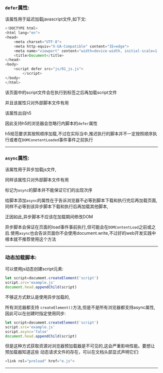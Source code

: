 ### `defer`属性:

该属性用于延迟加载javascript文件,如下文:

```javascript
<!DOCTYPE html>
<html lang="en">
<head>
    <meta charset="UTF-8">
    <meta http-equiv="X-UA-Compatible" content="IE=edge">
    <meta name="viewport" content="width=device-width, initial-scale=1.0">
    <title>Document</title>
</head>
<body>
    <script defer src="js/01_js.js">
        </script>
</body>
</html>
```

该页面中的script文件会在执行到</html>标签之后再加载script文件

并且该属性只对外部脚本文件有用

该属性出自h5

因此支持h5的浏览器会忽略行内脚本的`defer`属性

h5规范要求其按照顺序加载,不过在实际当中,推迟执行的脚本并不一定按照顺序执行或者在`DOMConetentLoaded`事件事件之前执行

---

### `async`属性:

该属性用于异步加载js文件,

同样该属性只对外部脚本文件有用

标记为`async`的脚本并不能保证它们的出现次序

给脚本添加`async`的属性在于告诉浏览器不必等到脚本下载和执行完后再加载页面,同样不必等到该异步脚本下载和执行后再加载其他脚本,

正因如此,异步脚本不应该在加载期间修改DOM

异步脚本会保证在页面的load事件事前执行,但可能会在`DOMContentLoad`之前或之后.使用`async`也会告诉页面你不会使用document.write,不过好的web开发实践中根本就不推荐使用这个方法

---

### 动态加载脚本:

可以使用js动态创建script元素:

```javascript
let script=documemt.createElement('script')
script.src='example.js'
document.head.appendChild(script)
```

不够这方式默认是使用异步加载的,

所有浏览器都支持 `createElement()`方法,但是不是所有浏览器都支持async属性,因此可以在创建时指定使用同步:

```javascript
let script=documemt.createElement('script')
script.src='example.js'
script.async='false'
document.head.appendChild(script)
```

但是这种方式获取资源对浏览器预加载器是不可见的,这会严重影响性能。要想让预加载器知道这些 动态请求文件的存在，可以在文档头部显式声明它们:

```javascript
<link rel="preload" href="e.js">
```

---

































